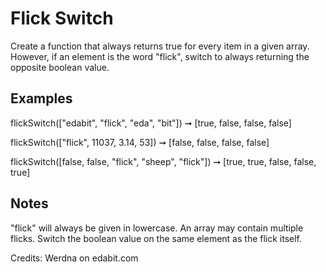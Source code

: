 # Flick Switch

Create a function that always returns true for every item in a given array. However, if an element is the word "flick", switch to always returning the opposite boolean value.

## Examples

flickSwitch(["edabit", "flick", "eda", "bit"]) ➞ [true, false, false, false]

flickSwitch(["flick", 11037, 3.14, 53]) ➞ [false, false, false, false]

flickSwitch([false, false, "flick", "sheep", "flick"]) ➞ [true, true, false, false, true]

## Notes

"flick" will always be given in lowercase.
An array may contain multiple flicks.
Switch the boolean value on the same element as the flick itself.

Credits: Werdna on edabit.com
